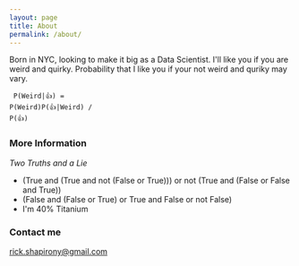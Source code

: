 ```yaml
---
layout: page
title: About
permalink: /about/
---
```


Born in NYC, looking to make it big as a Data Scientist. I'll like you if you are weird and quirky. Probability that I like you if your not weird and quriky may vary.

<code> P(Weird|:thumbsup:) = P(Weird)P(:thumbsup:|Weird) / P(:thumbsup:) </code>

### More Information

*Two Truths and a Lie*

  - (True and (True and not (False or True))) or not (True and (False or False and True))
  - (False and (False or True) or True and False or not False)
  - I'm 40% Titanium

### Contact me

[rick.shapirony@gmail.com](mailto:rick.shapirony@gmail.com)
